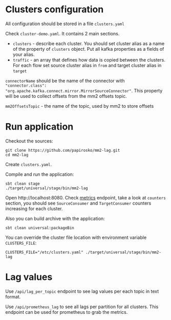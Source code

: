 # Clusters configuration
All configuration should be stored in a file `clusters.yaml`

Check `cluster-demo.yaml`. It contains 2 main sections.
* `clusters` - describe each cluster. You should set cluster alias as a name of the property of `clusters` object.
Put all kafka properties as a fields of your alias.
* `traffic` - an array that defines how data is copied between the clusters. For each flow
set source cluster alias in `from` and target cluster alias in `target`

`connectorName` should be the name of the connector with 
`"connector.class": "org.apache.kafka.connect.mirror.MirrorSourceConnector"`. This property will be used
to collect offsets from the mm2 offsets topic.

`mm2OffsetsTopic` - the name of the topic, used by mm2 to store offsets


# Run application

Checkout the sources:
```shell
git clone https://github.com/papirosko/mm2-lag.git
cd mm2-lag
```
Create `clusters.yaml`.

Compile and run the application:
```shell
sbt clean stage
./target/universal/stage/bin/mm2-lag
```

Open http://localhost:8080. Check [metrics](http://localhost:8080/metrics) endpoint, take a look at
`counters` section, you should see `SourceConsumer` and `TargetConsumer` counters increasing for each cluster.


Also you can build archive with the application:
```shell
sbt clean universal:packageBin
```

You can override the cluster file location with environment variable `CLUSTERS_FILE`:
```shell
CLUSTERS_FILE="/etc/clusters.yaml" ./target/universal/stage/bin/mm2-lag
```


# Lag values
Use `/api/lag_per_topic` endpoint to see lag values per each topic in text format.

Use `/api/prometheus_lag` to see all lags per partition for all clusters. This endpoint can be used for prometheus 
to grab the metrics.

